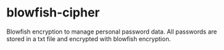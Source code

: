 # blowfish-cipher
Blowfish encryption to manage personal password data. All passwords are stored in a txt file and encrypted with blowfish encryption.
